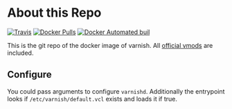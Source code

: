 # About this Repo

[![Travis](https://img.shields.io/travis/pgolm/docker-varnish.svg)](https://travis-ci.org/pgolm/docker-varnish)
[![Docker Pulls](https://img.shields.io/docker/pulls/pgolm/varnish.svg)](https://hub.docker.com/r/pgolm/varnish/)
[![Docker Automated buil](https://img.shields.io/docker/automated/pgolm/varnish.svg)](https://hub.docker.com/r/pgolm/varnish/)

This is the git repo of the docker image of varnish. All [official vmods](https://github.com/varnish/varnish-modules) are included.

## Configure

You could pass arguments to configure `varnishd`.
Additionally the entrypoint looks if `/etc/varnish/default.vcl` exists and loads it if true.
